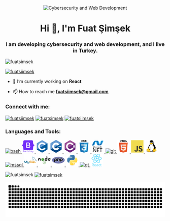 <p align="center">
  <img src="https://cdn.prod.website-files.com/601be0f0f62d8b2e2a92b830/6511b5215165096a2816d85a_web-development-cybersecurity-p-500.png" alt="Cybersecurity and Web Development" style="width: auto; height: auto; object-fit: contain;">
</p>
<h1 align="center">Hi 👋, I'm Fuat Şimşek</h1>
<h3 align="center">I am developing cybersecurity and web development, and I live in Turkey.</h3>

<p align="left"> <img src="https://komarev.com/ghpvc/?username=fuatsimsek&label=Profile%20views&color=0e75b6&style=flat" alt="fuatsimsek" /> </p>

<p align="left"> <a href="https://twitter.com/fuatsiimsek" target="blank"><img src="https://img.shields.io/twitter/follow/fuatsiimsek?logo=twitter&style=for-the-badge" alt="fuatsiimsek" /></a> </p>

- 🔭 I’m currently working on **React**

- 📫 How to reach me **fuatsiimsek@gmail.com**

<h3 align="left">Connect with me:</h3>
<p align="left">
<a href="https://twitter.com/fuatsiimsek" target="blank"><img align="center" src="https://raw.githubusercontent.com/rahuldkjain/github-profile-readme-generator/master/src/images/icons/Social/twitter.svg" alt="fuatsiimsek" height="30" width="40" /></a>
<a href="https://linkedin.com/in/fuatsimsek" target="blank"><img align="center" src="https://raw.githubusercontent.com/rahuldkjain/github-profile-readme-generator/master/src/images/icons/Social/linked-in-alt.svg" alt="fuatsimsek" height="30" width="40" /></a>
<a href="https://instagram.com/fuatsiimsek" target="blank"><img align="center" src="https://raw.githubusercontent.com/rahuldkjain/github-profile-readme-generator/master/src/images/icons/Social/instagram.svg" alt="fuatsiimsek" height="30" width="40" /></a>
</p>

<h3 align="left">Languages and Tools:</h3>
<p align="left"> <a href="https://www.gnu.org/software/bash/" target="_blank" rel="noreferrer"> <img src="https://www.vectorlogo.zone/logos/gnu_bash/gnu_bash-icon.svg" alt="bash" width="40" height="40"/> </a> <a href="https://getbootstrap.com" target="_blank" rel="noreferrer"> <img src="https://raw.githubusercontent.com/devicons/devicon/master/icons/bootstrap/bootstrap-plain-wordmark.svg" alt="bootstrap" width="40" height="40"/> </a> <a href="https://www.cprogramming.com/" target="_blank" rel="noreferrer"> <img src="https://raw.githubusercontent.com/devicons/devicon/master/icons/c/c-original.svg" alt="c" width="40" height="40"/> </a> <a href="https://www.w3schools.com/cpp/" target="_blank" rel="noreferrer"> <img src="https://raw.githubusercontent.com/devicons/devicon/master/icons/cplusplus/cplusplus-original.svg" alt="cplusplus" width="40" height="40"/> </a> <a href="https://www.w3schools.com/cs/" target="_blank" rel="noreferrer"> <img src="https://raw.githubusercontent.com/devicons/devicon/master/icons/csharp/csharp-original.svg" alt="csharp" width="40" height="40"/> </a> <a href="https://www.w3schools.com/css/" target="_blank" rel="noreferrer"> <img src="https://raw.githubusercontent.com/devicons/devicon/master/icons/css3/css3-original-wordmark.svg" alt="css3" width="40" height="40"/> </a> <a href="https://dotnet.microsoft.com/" target="_blank" rel="noreferrer"> <img src="https://raw.githubusercontent.com/devicons/devicon/master/icons/dot-net/dot-net-original-wordmark.svg" alt="dotnet" width="40" height="40"/> </a> <a href="https://git-scm.com/" target="_blank" rel="noreferrer"> <img src="https://www.vectorlogo.zone/logos/git-scm/git-scm-icon.svg" alt="git" width="40" height="40"/> </a> <a href="https://www.w3.org/html/" target="_blank" rel="noreferrer"> <img src="https://raw.githubusercontent.com/devicons/devicon/master/icons/html5/html5-original-wordmark.svg" alt="html5" width="40" height="40"/> </a> <a href="https://developer.mozilla.org/en-US/docs/Web/JavaScript" target="_blank" rel="noreferrer"> <img src="https://raw.githubusercontent.com/devicons/devicon/master/icons/javascript/javascript-original.svg" alt="javascript" width="40" height="40"/> </a> <a href="https://www.linux.org/" target="_blank" rel="noreferrer"> <img src="https://raw.githubusercontent.com/devicons/devicon/master/icons/linux/linux-original.svg" alt="linux" width="40" height="40"/> </a> <a href="https://www.microsoft.com/en-us/sql-server" target="_blank" rel="noreferrer"> <img src="https://www.svgrepo.com/show/303229/microsoft-sql-server-logo.svg" alt="mssql" width="40" height="40"/> </a> <a href="https://www.mysql.com/" target="_blank" rel="noreferrer"> <img src="https://raw.githubusercontent.com/devicons/devicon/master/icons/mysql/mysql-original-wordmark.svg" alt="mysql" width="40" height="40"/> </a> <a href="https://nodejs.org" target="_blank" rel="noreferrer"> <img src="https://raw.githubusercontent.com/devicons/devicon/master/icons/nodejs/nodejs-original-wordmark.svg" alt="nodejs" width="40" height="40"/> </a> <a href="https://www.php.net" target="_blank" rel="noreferrer"> <img src="https://raw.githubusercontent.com/devicons/devicon/master/icons/php/php-original.svg" alt="php" width="40" height="40"/> </a> <a href="https://www.python.org" target="_blank" rel="noreferrer"> <img src="https://raw.githubusercontent.com/devicons/devicon/master/icons/python/python-original.svg" alt="python" width="40" height="40"/> </a> <a href="https://www.qt.io/" target="_blank" rel="noreferrer"> <img src="https://upload.wikimedia.org/wikipedia/commons/0/0b/Qt_logo_2016.svg" alt="qt" width="40" height="40"/> </a> <a href="https://reactjs.org/" target="_blank" rel="noreferrer"> <img src="https://raw.githubusercontent.com/devicons/devicon/master/icons/react/react-original-wordmark.svg" alt="react" width="40" height="40"/> </a> 

<p><img align="left" src="https://github-readme-stats.vercel.app/api/top-langs?username=fuatsimsek&show_icons=true&theme=dark&locale=en&layout=compact" alt="fuatsimsek" /></p>

<p>&nbsp;<img align="center" src="https://github-readme-stats.vercel.app/api?username=fuatsimsek&show_icons=true&theme=dark&locale=en" alt="fuatsimsek" /></p>


<picture>
  <source media="(prefers-color-scheme: dark)" srcset="https://raw.githubusercontent.com/fuatsimsek/fuatsimsek/output/github-contribution-grid-snake-dark.svg">
  <source media="(prefers-color-scheme: light)" srcset="https://raw.githubusercontent.com/fuatsimsek/fuatsimsek/output/github-contribution-grid-snake.svg">
  <img alt="github contribution grid snake animation" src="https://raw.githubusercontent.com/fuatsimsek/fuatsimsek/output/github-contribution-grid-snake.svg">
</picture>
